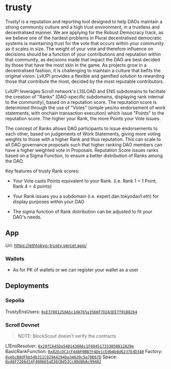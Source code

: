 # trusty

Trusty! is a reputation and reporting tool designed to help DAOs maintain a strong community culture and a high trust environment, in a trustless and decentralised manner. We are applying for the Robust Democracy track, as we believe one of the hardest problems in Plural decentralised democratic systems is maintaining trust for the vote that occurs within your community as it scales in size. The weight of your vote and therefore influence on decisions should be a function of your contributions and reputation within that community, as decisions made that impact the DAO are best decided by those that have the most skin in the game. As projects grow in a decentralised fashion, it is challenging to maintain a culture that befits the original vision. LvlUP! provides a flexible and gamified solution to rewarding those that contribute the most, decided by the most reputable contributors.

LvlUP! leverages Scroll network's L1SLOAD and ENS subdomains to faciltate the creation of "Ranks" (DAO-specific subdomains, displaying rank internal to the community), based on a reputation score. The reputation score is determined through the use of "Votes" (simple yes/no endorsement of work statements, with onchain transaction execution) which issue "Points" to the reputation score. The higher your Rank, the more Points your Vote issues.

The concept of Ranks allows DAO participants to issue endorsements to each other, based on judgements of Work Statements, giving more voting weights to those with a higher Rank and thus reputation. This can scale to all DAO governance proposals such that higher ranking DAO members can have a higher weighted vote in Proposals. Reputation Score issues ranks based on a Sigma Function, to ensure a better distribution of Ranks among the DAO. 

Key features of trusty Rank scores:

- Your Vote casts Points equivalent to your Rank. (i.e. Rank 1 = 1 Point, Rank 4 = 4 points)

- Your Rank issues you a subdomain (i.e. expert.dan.tokyodao1.eth) for display purposes within your DAO

- The sigma function of Rank distribution can be adjusted to fit your DAO's needs.

## App

Url: https://ethtokyo-trusty.vercel.app/

### Wallets

- As for PK of wallets or we can register your wallet as a user

## Deployments

### Sepolia

TrustyEnsUsers: [`0xE37881258A5c1dA765a3566F7D2A3EE7f91B8264`](https://sepolia.etherscan.io/address/0xE37881258A5c1dA765a3566F7D2A3EE7f91B8264)

### Scroll Devnet

>NOTE: BlockScout doesn't verify the contracts 

L1EnsResolver: [`0x20fC645Da540143886c1F604517333050812A29e`](https://l1sload-blockscout.scroll.io/address/0x20fC645Da540143886c1F604517333050812A29e)
BasicRankFunction: [`0x82EcDC2cF4dAF0BB7F4De1cEdbAb8d6237EdD340`](https://l1sload-blockscout.scroll.io/address/0x82EcDC2cF4dAF0BB7F4De1cEdbAb8d6237EdD340)
Factory: [`0xebcB8dFbb54b311C929A4294ba34620c5a70D67D`](https://l1sload-blockscout.scroll.io/address/0xebcB8dFbb54b311C929A4294ba34620c5a70D67D)
Space: [`0x46F7266d14F400665aD36CBd53Cc8Dd8bAc99482`](https://l1sload-blockscout.scroll.io/address/0x46F7266d14F400665aD36CBd53Cc8Dd8bAc99482)
